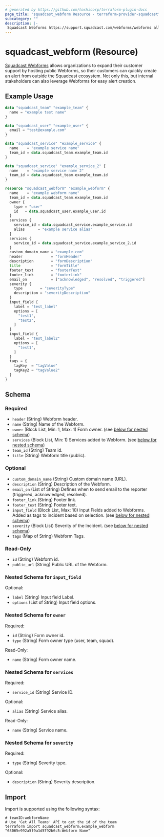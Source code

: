 ```yaml
---
# generated by https://github.com/hashicorp/terraform-plugin-docs
page_title: "squadcast_webform Resource - terraform-provider-squadcast"
subcategory: ""
description: |-
 Squadcast Webforms https://support.squadcast.com/webforms/webforms allows organizations to expand their customer support by hosting public Webforms, so their customers can quickly create an alert from outside the Squadcast ecosystem. Not only this, but internal stakeholders can also leverage Webforms for easy alert creation.
---
```


# squadcast_webform (Resource)

[Squadcast Webforms](https://support.squadcast.com/webforms/webforms) allows organizations to expand their customer support by hosting public Webforms, so their customers can quickly create an alert from outside the Squadcast ecosystem. Not only this, but internal stakeholders can also leverage Webforms for easy alert creation.

## Example Usage

```terraform
data "squadcast_team" "example_team" {
  name = "example test name"
}

data "squadcast_user" "example_user" {
  email = "test@example.com"
}

data "squadcast_service" "example_service" {
  name    = "example service name"
  team_id = data.squadcast_team.example_team.id
}

data "squadcast_service" "example_service_2" {
  name    = "example service name 2"
  team_id = data.squadcast_team.example_team.id
}

resource "squadcast_webform" "example_webform" {
  name    = "example webform name"
  team_id = data.squadcast_team.example_team.id
  owner {
    type = "user"
    id   = data.squadcast_user.example_user.id
  }
  services {
    service_id = data.squadcast_service.example_service.id
    alias      = "example service alias"
  }
  services {
    service_id = data.squadcast_service.example_service_2.id
  }
  custom_domain_name = "example.com"
  header             = "formHeader"
  description        = "formDescription"
  title              = "formTitle"
  footer_text        = "footerText"
  footer_link        = "footerLink"
  email_on           = ["acknowledged", "resolved", "triggered"]
  severity {
    type        = "severityType"
    description = "severityDescription"
  }
  input_field {
    label = "test_label"
    options = [
      "test1",
      "test2",
    ]
  }
  input_field {
    label = "test_label2"
    options = [
      "test1",
    ]
  }
  tags = {
    tagKey  = "tagValue"
    tagKey2 = "tagValue2"
  }
}
```

<!-- schema generated by tfplugindocs -->

## Schema

### Required

- `header` (String) Webform header.
- `name` (String) Name of the Webform.
- `owner` (Block List, Min: 1, Max: 1) Form owner. (see [below for nested schema](#nestedblock--owner))
- `services` (Block List, Min: 1) Services added to Webform. (see [below for nested schema](#nestedblock--services))
- `team_id` (String) Team id.
- `title` (String) Webform title (public).

### Optional

- `custom_domain_name` (String) Custom domain name (URL).
- `description` (String) Description of the Webform.
- `email_on` (List of String) Defines when to send email to the reporter (triggered, acknowledged, resolved).
- `footer_link` (String) Footer link.
- `footer_text` (String) Footer text.
- `input_field` (Block List, Max: 10) Input Fields added to Webforms. Added as tags to incident based on selection. (see [below for nested schema](#nestedblock--input_field))
- `severity` (Block List) Severity of the Incident. (see [below for nested schema](#nestedblock--severity))
- `tags` (Map of String) Webform Tags.

### Read-Only

- `id` (String) Webform id.
- `public_url` (String) Public URL of the Webform.

<a id="nestedblock--input_field"></a>

### Nested Schema for `input_field`

Optional:

- `label` (String) Input field Label.
- `options` (List of String) Input field options.

<a id="nestedblock--owner"></a>

### Nested Schema for `owner`

Required:

- `id` (String) Form owner id.
- `type` (String) Form owner type (user, team, squad).

Read-Only:

- `name` (String) Form owner name.

<a id="nestedblock--services"></a>

### Nested Schema for `services`

Required:

- `service_id` (String) Service ID.

Optional:

- `alias` (String) Service alias.

Read-Only:

- `name` (String) Service name.

<a id="nestedblock--severity"></a>

### Nested Schema for `severity`

Required:

- `type` (String) Severity type.

Optional:

- `description` (String) Severity description.

## Import

Import is supported using the following syntax:

```shell
# teamID:webformName
# Use 'Get All Teams' API to get the id of the team
terraform import squadcast_webform.example_webform "63065e992a5f9a1d5792b6c5:Webform Name"
```
